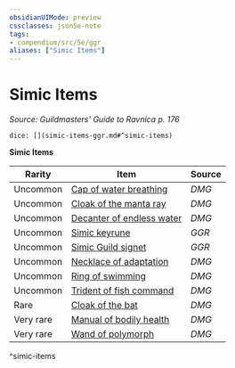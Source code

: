 ```yaml
---
obsidianUIMode: preview
cssclasses: json5e-note
tags:
- compendium/src/5e/ggr
aliases: ["Simic Items"]
---
```

# Simic Items
*Source: Guildmasters' Guide to Ravnica p. 176* 

`dice: [](simic-items-ggr.md#^simic-items)`

**Simic Items**

| Rarity | Item | Source |
|--------|------|--------|
| Uncommon | [Cap of water breathing](/compendium/items/cap-of-water-breathing.md) | *DMG* |
| Uncommon | [Cloak of the manta ray](/compendium/items/cloak-of-the-manta-ray.md) | *DMG* |
| Uncommon | [Decanter of endless water](/compendium/items/decanter-of-endless-water.md) | *DMG* |
| Uncommon | [Simic keyrune](/compendium/items/simic-keyrune-ggr.md) | *GGR* |
| Uncommon | [Simic Guild signet](/compendium/items/simic-guild-signet-ggr.md) | *GGR* |
| Uncommon | [Necklace of adaptation](/compendium/items/necklace-of-adaptation.md) | *DMG* |
| Uncommon | [Ring of swimming](/compendium/items/ring-of-swimming.md) | *DMG* |
| Uncommon | [Trident of fish command](/compendium/items/trident-of-fish-command.md) | *DMG* |
| Rare | [Cloak of the bat](/compendium/items/cloak-of-the-bat.md) | *DMG* |
| Very rare | [Manual of bodily health](/compendium/items/manual-of-bodily-health.md) | *DMG* |
| Very rare | [Wand of polymorph](/compendium/items/wand-of-polymorph.md) | *DMG* |
^simic-items